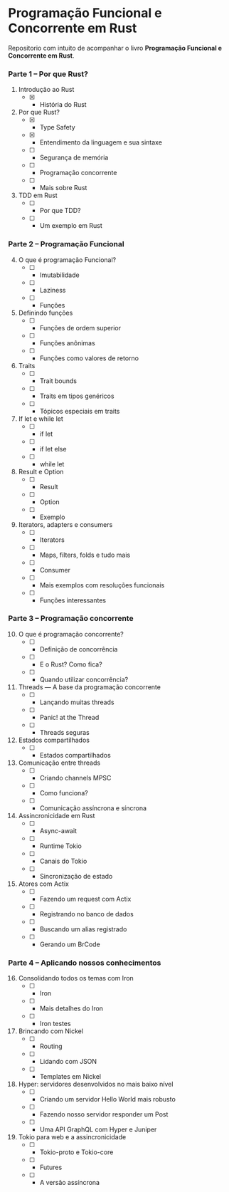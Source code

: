 # Programação Funcional e Concorrente em Rust   
   
Repositorio com intuito de acompanhar o livro **Programação Funcional e Concorrente em Rust**.


### Parte 1 – Por que Rust?
1. Introdução ao Rust
    - [x] - História do Rust
2. Por que Rust?
    - [x] - Type Safety
    - [x] - Entendimento da linguagem e sua sintaxe
    - [ ] - Segurança de memória
    - [ ] - Programação concorrente
    - [ ] - Mais sobre Rust
3. TDD em Rust
    - [ ] - Por que TDD?
    - [ ] - Um exemplo em Rust

### Parte 2 – Programação Funcional
4. O que é programação Funcional?
    - [ ] - Imutabilidade
    - [ ] - Laziness
    - [ ] - Funções
5. Definindo funções
    - [ ] - Funções de ordem superior
    - [ ] - Funções anônimas
    - [ ] - Funções como valores de retorno
6. Traits
    - [ ] - Trait bounds
    - [ ] - Traits em tipos genéricos
    - [ ] - Tópicos especiais em traits
7. If let e while let
    - [ ] - if let
    - [ ] - if let else
    - [ ] - while let
8. Result e Option
    - [ ] - Result
    - [ ] - Option
    - [ ] - Exemplo
9. Iterators, adapters e consumers
    - [ ] - Iterators
    - [ ] - Maps, filters, folds e tudo mais
    - [ ] - Consumer
    - [ ] - Mais exemplos com resoluções funcionais
    - [ ] - Funções interessantes

### Parte 3 – Programação concorrente
10. O que é programação concorrente?
    - [ ] - Definição de concorrência
    - [ ] - E o Rust? Como fica?
    - [ ] - Quando utilizar concorrência?
11. Threads — A base da programação concorrente
    - [ ] - Lançando muitas threads
    - [ ] - Panic! at the Thread
    - [ ] - Threads seguras
12. Estados compartilhados
    - [ ] - Estados compartilhados
13. Comunicação entre threads
    - [ ] - Criando channels MPSC
    - [ ] - Como funciona?
    - [ ] - Comunicação assíncrona e síncrona
14. Assincronicidade em Rust
    - [ ] - Async-await
    - [ ] - Runtime Tokio
    - [ ] - Canais do Tokio
    - [ ] - Sincronização de estado
15. Atores com Actix
    - [ ] - Fazendo um request com Actix
    - [ ] - Registrando no banco de dados
    - [ ] - Buscando um alias registrado
    - [ ] - Gerando um BrCode

### Parte 4 – Aplicando nossos conhecimentos
16. Consolidando todos os temas com Iron
    - [ ] - Iron
    - [ ] - Mais detalhes do Iron
    - [ ] - Iron testes
17. Brincando com Nickel
    - [ ] - Routing
    - [ ] - Lidando com JSON
    - [ ] - Templates em Nickel
18. Hyper: servidores desenvolvidos no mais baixo nível
    - [ ] - Criando um servidor Hello World mais robusto
    - [ ] - Fazendo nosso servidor responder um Post
    - [ ] - Uma API GraphQL com Hyper e Juniper
19. Tokio para web e a assincronicidade
    - [ ] - Tokio-proto e Tokio-core
    - [ ] - Futures
    - [ ] - A versão assíncrona
